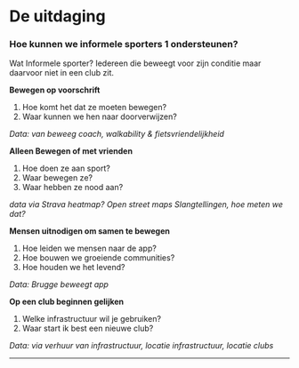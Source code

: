 # De uitdaging

### **Hoe kunnen we informele sporters 1 ondersteunen?**

Wat Informele sporter? Iedereen die beweegt voor zijn conditie maar daarvoor niet in een club zit.  


**Bewegen op voorschrift** 

1. Hoe komt het dat ze moeten bewegen?
2. Waar kunnen we hen naar doorverwijzen?

_Data: van beweeg coach, walkability & fietsvriendelijkheid_

**Alleen Bewegen of met vrienden** 

1. Hoe doen ze aan sport?
2. Waar bewegen ze?
3. Waar hebben ze nood aan?

_data via Strava heatmap? Open street maps Slangtellingen, hoe meten we dat?_ 

**Mensen uitnodigen om samen te bewegen** 

1. Hoe leiden we mensen naar de app?
2. Hoe bouwen we groeiende communities?
3. Hoe houden we het levend?

_Data: Brugge beweegt app_

**Op een club beginnen gelijken** 

1. Welke infrastructuur wil je gebruiken?
2. Waar start ik best een nieuwe club?

_Data: via verhuur van infrastructuur, locatie infrastructuur, locatie clubs_

  
****


